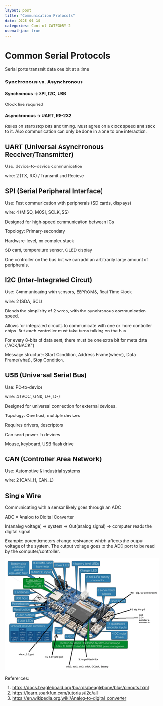 ```yaml
---
layout: post
title: "Communication Protocols"
date: 2025-06-18
categories: Control CATEGORY-2
usemathjax: true
---
```


# Common Serial Protocols

Serial ports transmit data one bit at a time

### Synchronous vs. Asynchronous

#### Synchronous -> SPI, I2C, USB

Clock line requried

#### Asynchronous -> UART, RS-232

Relies on start/stop bits and timing. Must agree on a clock speed and stick to it. Also communication can only be done in a one to one interaction.

## UART (Universal Asynchronous Receiver/Transmitter)

Use: device-to-device communication

wire: 2 (TX, RX) / Transmit and Recieve

## SPI (Serial Peripheral Interface)

Use: Fast communication with peripherals (SD cards, displays)

wire: 4 (MISO, MOSI, SCLK, SS)

Designed for high-speed communication between ICs

Topology: Primary-secondary

Hardware-level, no complex stack

SD card, temperature sensor, OLED display

One controller on the bus but we can add an arbitrarily large amount of peripherals.

## I2C (Inter-Integrated Circut)

Use: Communicating with sensors, EEPROMS, Real Time Clock

wire: 2 (SDA, SCL)

Blends the simplicity of 2 wires, with the synchronous communication speed.

Allows for integrated circuits to communicate with one or more controller chips. But each controller must take turns talking on the bus.

For every 8-bits of data sent, there must be one extra bit for meta data ("ACK/NACK")

Message structure: Start Condition, Address Frame(where), Data Frame(what), Stop Condition.

## USB (Universal Serial Bus)

Use: PC-to-device

wire: 4 (VCC, GND, D+, D-)

Designed for universal connection for external devices.

Topology: One host, multiple devices

Requires drivers, descriptors

Can send power to devices

Mouse, keyboard, USB flash drive

## CAN (Controller Area Network)

Use: Automotive & industrial systems

wire: 2 (CAN_H, CAN_L)


## Single Wire

Communicating with a sensor likely goes through an ADC

ADC = Analog to Digital Converter

In(analog voltage) -> system -> Out(analog signal) -> computer reads the digital signal

Example: potentiometers change resistance which affects the output voltage of the system. The output voltage goes to the ADC port to be read by the computer/controller.

![beagle_pinout](/_images/BeagleBone_Blue_pinouts.png)

References:

1. https://docs.beagleboard.org/boards/beaglebone/blue/pinouts.html
2. https://learn.sparkfun.com/tutorials/i2c/all
3. https://en.wikipedia.org/wiki/Analog-to-digital_converter